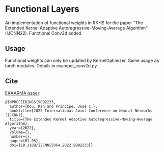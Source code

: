 # Functional Layers
An implementation of functional weights in RKHS for the paper "The Extended Kernel Adaptive Autoregressive-Moving-Average Algorithm" (IJCNN22). Functional Conv2d added. 

## Usage

Functional weights can only be updated by KernelOptimizer. Same usage as torch modules. Details in exampel_conv2d.py.

## Cite

[EKAARMA paper](https://arxiv.org/abs/2210.04468):

```
@INPROCEEDINGS{9892233,
  author={Dou, Ran and Príncipe, José C.},
  booktitle={2022 International Joint Conference on Neural Networks (IJCNN)}, 
  title={The Extended Kernel Adaptive Autoregressive-Moving-Average Algorithm}, 
  year={2022},
  volume={},
  number={},
  pages={01-06},
  doi={10.1109/IJCNN55064.2022.9892233}}
```
